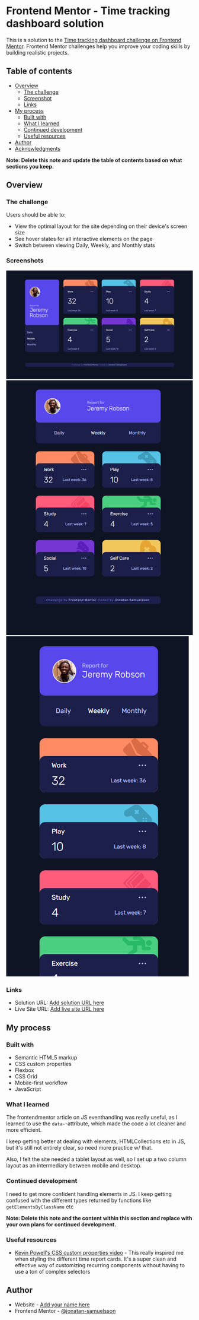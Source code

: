 # Frontend Mentor - Time tracking dashboard solution

This is a solution to the [Time tracking dashboard challenge on Frontend Mentor](https://www.frontendmentor.io/challenges/time-tracking-dashboard-UIQ7167Jw). Frontend Mentor challenges help you improve your coding skills by building realistic projects. 

## Table of contents

- [Overview](#overview)
  - [The challenge](#the-challenge)
  - [Screenshot](#screenshot)
  - [Links](#links)
- [My process](#my-process)
  - [Built with](#built-with)
  - [What I learned](#what-i-learned)
  - [Continued development](#continued-development)
  - [Useful resources](#useful-resources)
- [Author](#author)
- [Acknowledgments](#acknowledgments)

**Note: Delete this note and update the table of contents based on what sections you keep.**

## Overview

### The challenge

Users should be able to:

- View the optimal layout for the site depending on their device's screen size
- See hover states for all interactive elements on the page
- Switch between viewing Daily, Weekly, and Monthly stats

### Screenshots

![mobile](images/scrsh1.png)
![tablet](images/scrsh2.png)
![desktop](images/scrsh3.png)



### Links

- Solution URL: [Add solution URL here](https://your-solution-url.com)
- Live Site URL: [Add live site URL here](https://your-live-site-url.com)

## My process

### Built with

- Semantic HTML5 markup
- CSS custom properties
- Flexbox
- CSS Grid
- Mobile-first workflow
- JavaScript


### What I learned

The frontendmentor article on JS eventhandling was really useful, as I learned to use the `data-`-attribute, which made the code a lot cleaner and more efficient. 

I keep getting better at dealing with elements, HTMLCollections etc in JS, but it's still not entirely clear, so need more practice w/ that.

Also, I felt the site needed a tablet layout as well, so I set up a two column layout as an intermediary between mobile and desktop. 

### Continued development

I need to get more confident handling elements in JS. I keep getting confused with the different types returned by functions like `getElementsByClassName` etc

**Note: Delete this note and the content within this section and replace with your own plans for continued development.**

### Useful resources

- [Kevin Powell's CSS custom properties video](https://www.youtube.com/watch?v=_2LwjfYc1x8) - This really inspired me when styling the different time report cards. It's a super clean and effective way of customizing recurring components without having to use a ton of complex selectors



## Author

- Website - [Add your name here](https://jontesamuelsson.se)
- Frontend Mentor - [@jonatan-samuelsson](https://www.frontendmentor.io/profile/jonatan-samuelsson)


